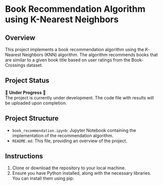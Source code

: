 # Book Recommendation Algorithm using K-Nearest Neighbors

## Overview
This project implements a book recommendation algorithm using the K-Nearest Neighbors (KNN) algorithm. The algorithm recommends books that are similar to a given book title based on user ratings from the Book-Crossings dataset.

## Project Status
🚧 **Under Progress** 🚧  
The project is currently under development. The code file with results will be uploaded upon completion.

## Project Structure
- `book_recommendation.ipynb`: Jupyter Notebook containing the implementation of the recommendation algorithm.
- `README.md`: This file, providing an overview of the project.


## Instructions
1. Clone or download the repository to your local machine.
2. Ensure you have Python installed, along with the necessary libraries. You can install them using pip:
